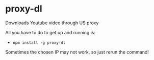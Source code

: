 # proxy-dl
Downloads Youtube video through US proxy

All you have to do to get up and running is: 
  - `npm install -g proxy-dl`

Sometimes the chosen IP may not work, so just rerun the command!
